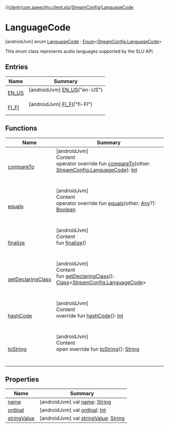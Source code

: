 //[client](../../../index.md)/[com.speechly.client.slu](../../index.md)/[StreamConfig](../index.md)/[LanguageCode](index.md)



# LanguageCode  
 [androidJvm] enum [LanguageCode](index.md) : [Enum](https://kotlinlang.org/api/latest/jvm/stdlib/kotlin/-enum/index.html)<[StreamConfig.LanguageCode](index.md)> 

This enum class represents audio languages supported by the SLU API.

   


## Entries  
  
|  Name|  Summary| 
|---|---|
| <a name="com.speechly.client.slu/StreamConfig.LanguageCode.EN_US///PointingToDeclaration/"></a>[EN_US](-e-n_-u-s/index.md)| <a name="com.speechly.client.slu/StreamConfig.LanguageCode.EN_US///PointingToDeclaration/"></a> [androidJvm] [EN_US](-e-n_-u-s/index.md)("en-US")  <br>   <br>
| <a name="com.speechly.client.slu/StreamConfig.LanguageCode.FI_FI///PointingToDeclaration/"></a>[FI_FI](-f-i_-f-i/index.md)| <a name="com.speechly.client.slu/StreamConfig.LanguageCode.FI_FI///PointingToDeclaration/"></a> [androidJvm] [FI_FI](-f-i_-f-i/index.md)("fi-FI")  <br>   <br>


## Functions  
  
|  Name|  Summary| 
|---|---|
| <a name="kotlin/Enum/compareTo/#com.speechly.client.slu.StreamConfig.LanguageCode/PointingToDeclaration/"></a>[compareTo](-f-i_-f-i/index.md#%5Bkotlin%2FEnum%2FcompareTo%2F%23com.speechly.client.slu.StreamConfig.LanguageCode%2FPointingToDeclaration%2F%5D%2FFunctions%2F-126307046)| <a name="kotlin/Enum/compareTo/#com.speechly.client.slu.StreamConfig.LanguageCode/PointingToDeclaration/"></a>[androidJvm]  <br>Content  <br>operator override fun [compareTo](-f-i_-f-i/index.md#%5Bkotlin%2FEnum%2FcompareTo%2F%23com.speechly.client.slu.StreamConfig.LanguageCode%2FPointingToDeclaration%2F%5D%2FFunctions%2F-126307046)(other: [StreamConfig.LanguageCode](index.md)): [Int](https://kotlinlang.org/api/latest/jvm/stdlib/kotlin/-int/index.html)  <br><br><br>
| <a name="kotlin/Enum/equals/#kotlin.Any?/PointingToDeclaration/"></a>[equals](-f-i_-f-i/index.md#%5Bkotlin%2FEnum%2Fequals%2F%23kotlin.Any%3F%2FPointingToDeclaration%2F%5D%2FFunctions%2F-126307046)| <a name="kotlin/Enum/equals/#kotlin.Any?/PointingToDeclaration/"></a>[androidJvm]  <br>Content  <br>operator override fun [equals](-f-i_-f-i/index.md#%5Bkotlin%2FEnum%2Fequals%2F%23kotlin.Any%3F%2FPointingToDeclaration%2F%5D%2FFunctions%2F-126307046)(other: [Any](https://kotlinlang.org/api/latest/jvm/stdlib/kotlin/-any/index.html)?): [Boolean](https://kotlinlang.org/api/latest/jvm/stdlib/kotlin/-boolean/index.html)  <br><br><br>
| <a name="kotlin/Enum/finalize/#/PointingToDeclaration/"></a>[finalize](-f-i_-f-i/index.md#%5Bkotlin%2FEnum%2Ffinalize%2F%23%2FPointingToDeclaration%2F%5D%2FFunctions%2F-126307046)| <a name="kotlin/Enum/finalize/#/PointingToDeclaration/"></a>[androidJvm]  <br>Content  <br>fun [finalize](-f-i_-f-i/index.md#%5Bkotlin%2FEnum%2Ffinalize%2F%23%2FPointingToDeclaration%2F%5D%2FFunctions%2F-126307046)()  <br><br><br>
| <a name="kotlin/Enum/getDeclaringClass/#/PointingToDeclaration/"></a>[getDeclaringClass](-f-i_-f-i/index.md#%5Bkotlin%2FEnum%2FgetDeclaringClass%2F%23%2FPointingToDeclaration%2F%5D%2FFunctions%2F-126307046)| <a name="kotlin/Enum/getDeclaringClass/#/PointingToDeclaration/"></a>[androidJvm]  <br>Content  <br>fun [getDeclaringClass](-f-i_-f-i/index.md#%5Bkotlin%2FEnum%2FgetDeclaringClass%2F%23%2FPointingToDeclaration%2F%5D%2FFunctions%2F-126307046)(): [Class](https://developer.android.com/reference/kotlin/java/lang/Class.html)<[StreamConfig.LanguageCode](index.md)>  <br><br><br>
| <a name="kotlin/Enum/hashCode/#/PointingToDeclaration/"></a>[hashCode](-f-i_-f-i/index.md#%5Bkotlin%2FEnum%2FhashCode%2F%23%2FPointingToDeclaration%2F%5D%2FFunctions%2F-126307046)| <a name="kotlin/Enum/hashCode/#/PointingToDeclaration/"></a>[androidJvm]  <br>Content  <br>override fun [hashCode](-f-i_-f-i/index.md#%5Bkotlin%2FEnum%2FhashCode%2F%23%2FPointingToDeclaration%2F%5D%2FFunctions%2F-126307046)(): [Int](https://kotlinlang.org/api/latest/jvm/stdlib/kotlin/-int/index.html)  <br><br><br>
| <a name="kotlin/Enum/toString/#/PointingToDeclaration/"></a>[toString](-f-i_-f-i/index.md#%5Bkotlin%2FEnum%2FtoString%2F%23%2FPointingToDeclaration%2F%5D%2FFunctions%2F-126307046)| <a name="kotlin/Enum/toString/#/PointingToDeclaration/"></a>[androidJvm]  <br>Content  <br>open override fun [toString](-f-i_-f-i/index.md#%5Bkotlin%2FEnum%2FtoString%2F%23%2FPointingToDeclaration%2F%5D%2FFunctions%2F-126307046)(): [String](https://kotlinlang.org/api/latest/jvm/stdlib/kotlin/-string/index.html)  <br><br><br>


## Properties  
  
|  Name|  Summary| 
|---|---|
| <a name="com.speechly.client.slu/StreamConfig.LanguageCode/name/#/PointingToDeclaration/"></a>[name](index.md#%5Bcom.speechly.client.slu%2FStreamConfig.LanguageCode%2Fname%2F%23%2FPointingToDeclaration%2F%5D%2FProperties%2F-126307046)| <a name="com.speechly.client.slu/StreamConfig.LanguageCode/name/#/PointingToDeclaration/"></a> [androidJvm] val [name](index.md#%5Bcom.speechly.client.slu%2FStreamConfig.LanguageCode%2Fname%2F%23%2FPointingToDeclaration%2F%5D%2FProperties%2F-126307046): [String](https://kotlinlang.org/api/latest/jvm/stdlib/kotlin/-string/index.html)   <br>
| <a name="com.speechly.client.slu/StreamConfig.LanguageCode/ordinal/#/PointingToDeclaration/"></a>[ordinal](index.md#%5Bcom.speechly.client.slu%2FStreamConfig.LanguageCode%2Fordinal%2F%23%2FPointingToDeclaration%2F%5D%2FProperties%2F-126307046)| <a name="com.speechly.client.slu/StreamConfig.LanguageCode/ordinal/#/PointingToDeclaration/"></a> [androidJvm] val [ordinal](index.md#%5Bcom.speechly.client.slu%2FStreamConfig.LanguageCode%2Fordinal%2F%23%2FPointingToDeclaration%2F%5D%2FProperties%2F-126307046): [Int](https://kotlinlang.org/api/latest/jvm/stdlib/kotlin/-int/index.html)   <br>
| <a name="com.speechly.client.slu/StreamConfig.LanguageCode/stringValue/#/PointingToDeclaration/"></a>[stringValue](string-value.md)| <a name="com.speechly.client.slu/StreamConfig.LanguageCode/stringValue/#/PointingToDeclaration/"></a> [androidJvm] val [stringValue](string-value.md): [String](https://kotlinlang.org/api/latest/jvm/stdlib/kotlin/-string/index.html)   <br>

